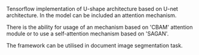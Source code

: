 Tensorflow implementation of U-shape architecture based on U-net architecture. 
In the model can be included an attention mechanism.

There is the ability for usage of an mechanism based on 'CBAM' attention module
or to use a self-attention mechanism based on 'SAGAN'.







The framework can be utilised in document image segmentation task.







